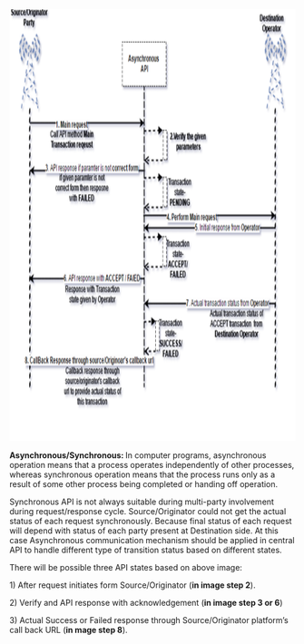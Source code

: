 
 <img src="Asynchronous_API.png" alt="High Level Diagram" height="761px" width="848px"> 

<p><b>Asynchronous/Synchronous: </b>In computer programs, asynchronous operation means that a process operates independently of other processes, whereas synchronous operation means that the process runs only as a result of some other process being completed or handing off operation.</p>

<p>Synchronous API is not always suitable during multi-party involvement during request/response cycle. Source/Originator could not get the actual status of each request synchronously. Because final status of each request will depend with status of each party present at Destination side. At this case Asynchronous communication mechanism should be applied in central API to handle different type of transition status based on different states. </p>

<p>There will be possible three API states based on above image:</p>

<p>1) After request initiates form Source/Originator (<b>in image step 2</b>).</p>

<p>2) Verify and API response with acknowledgement (<b>in image step 3 or 6</b>)</p>

<p>3) Actual Success or Failed response through Source/Originator platform’s call back URL (<b>in mage step 8</b>).</p>
